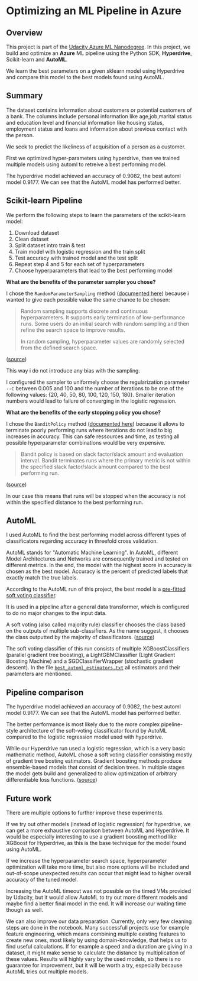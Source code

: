 
# Optimizing an ML Pipeline in Azure

## Overview
This project is part of the [Udacity Azure ML Nanodegree](https://www.udacity.com/course/machine-learning-engineer-for-microsoft-azure-nanodegree--nd00333).
In this project, we build and optimize an **Azure** ML pipeline using the Python SDK, **Hyperdrive**, Scikit-learn and **AutoML**.

We learn the best parameters on a given sklearn model using Hyperdrive and compare this model to the best models found using AutoML.

## Summary
The dataset contains information about customers or potential customers of a bank. The columns include personal information like age,job,marital status and education level and financial information like housing status, employment status and loans and information about previous contact with the person.

We seek to predict the likeliness of acquisition of a person as a customer.

First we optimized hyper-parameters using hyperdrive, then we trained multiple models using automl to retreive a best performing model.

The hyperdrive model achieved an accuracy of 0.9082, the best automl model 0.9177. We can see that the AutoML model has performed better.


## Scikit-learn Pipeline
We perform the following steps to learn the parameters of the scikit-learn model:
1. Download dataset
2. Clean dataset
3. Split dataset intro train & test
4. Train model with logistic regression and the train split
5. Test accuracy with trained model and the test split
6. Repeat step 4 and 5 for each set of hyperparameters
7. Choose hyperparameters that lead to the best performing model

**What are the benefits of the parameter sampler you chose?**

I chose the `RandomParameterSampling` method ([documented here](https://docs.microsoft.com/en-us/python/api/azureml-train-core/azureml.train.hyperdrive.randomparametersampling?view=azure-ml-py)) because i wanted to give each possible value the same chance to be chosen:

> Random sampling supports discrete and continuous hyperparameters. It supports early termination of low-performance runs. Some users do an initial search with random sampling and then refine the search space to improve results.
>
> In random sampling, hyperparameter values are randomly selected from the defined search space.

([source](https://docs.microsoft.com/en-us/azure/machine-learning/how-to-tune-hyperparameters))

This way i do not introduce any bias with the sampling.

I configured the sampler to uniformely choose the regularization parameter  ``--C`` between 0.005 and 100 and the number of iterations to be one of the following values: {20, 40, 50, 80, 100, 120, 150, 180}. Smaller iteration numbers would lead to failure of converging in the logistic regression.


**What are the benefits of the early stopping policy you chose?**

I chose the `BanditPolicy` method ([documented here](https://docs.microsoft.com/en-us/python/api/azureml-train-core/azureml.train.hyperdrive.banditpolicy?view=azure-ml-py)) because it allows to terminate poorly performing runs where iterations do not lead to big increases in accuracy. This can safe ressources and time, as testing all possible hyperparameter combinations would be very expensive.

> Bandit policy is based on slack factor/slack amount and evaluation interval. Bandit terminates runs where the primary metric is not within the specified slack factor/slack amount compared to the best performing run.

([source](https://docs.microsoft.com/en-us/azure/machine-learning/how-to-tune-hyperparameters))

In our case this means that runs will be stopped when the accuracy is not within the specified distance to the best performing run.

## AutoML
I used AutoML to find the best performing model across different types of classificators regarding accuracy in threefold cross validation.

AutoML stands for "Automatic Machine Learning". In AutoML, different Model Architectures and Networks are consequently trained and tested on different metrics. 
In the end, the model with the highest score in accuracy is chosen as the best model. Accuracy is the percent of predicted labels that exactly match the true labels.	

According to the AutoML run of this project, the best model is a [pre-fitted soft voting classifier](https://docs.microsoft.com/en-us/python/api/azureml-automl-runtime/azureml.automl.runtime.shared.model_wrappers.prefittedsoftvotingclassifier?view=azure-ml-py).

It is used in a pipeline after a general data transformer, which is configured to do no major changes to the input data.

A soft voting (also called majority rule) classifier chooses the class based on the outputs of multiple sub-classifiers. As the name suggest, it chooses the class outputted by the majority of classificators. ([source](https://scikit-learn.org/stable/modules/generated/sklearn.ensemble.VotingClassifier.html))

The soft voting classifier of this run consists of multiple XGBoostClassifiers (parallel gradient tree boosting), a LightGBMClassifier (Light Gradient Boosting Machine) and a SGDClassifierWrapper (stochastic gradient descent). In the file [`best_automl_estimators.txt`](best_automl_estimators.txt) all estimators and their parameters are mentioned.

## Pipeline comparison
The hyperdrive model achieved an accuracy of 0.9082, the best automl model 0.9177. We can see that the AutoML model has performed better. 

The better performance is most likely due to the more complex pipeline-style architecture of the soft-voting classificator found by AutoML compared to the logistic regression model used with hyperdrive.

While our Hyperdrive run used a logistic regression, which is a very basic mathematic method, AutoML chose a soft voting classifier consisting mostly of gradient tree bosting estimators. Gradient boosting methods produce ensemble-based models that consist of decision trees. In multiple stages the model gets build and generalized to allow optimization of arbitrary differentiable loss functions.  ([source](https://www.wikiwand.com/en/Gradient_boosting#/overview)) 

## Future work
There are multiple options to further improve these experiments.

If we try out other models (instead of logistic regression) for hyperdrive, we can get a more exhaustive comparison between AutoML and Hyperdrive. It would be especially interesting to use a gradient boosting method like XGBoost for Hyperdrive, as this is the base technique for the model found using AutoML.

If we increase the hyperparameter search space, hyperparameter optimization will take more time, but also more options will be included and out-of-scope unexpected results can occur that might lead to higher overall accuracy of the tuned model.

Increasing the AutoML timeout was not possible on the timed VMs provided by Udacity, but it would allow AutoML to try out more different models and maybe find a better final model in the end. It will increase our waiting time though as well.

We can also improve our data preparation. Currently, only very few cleaning steps are done in the notebook. Many successfull projects use for example feature engineering, which means combining multiple existing features to create new ones, most likely by using domain-knowledge, that helps us to find useful calculations. If for example a speed and a duration are giving in a dataset, it might make sense to calculate the distance by multiplication of these values. Results will highly vary by the used models, so there is no guarantee for improvement, but it will be worth a try, especially because AutoML tries out multiple models.
